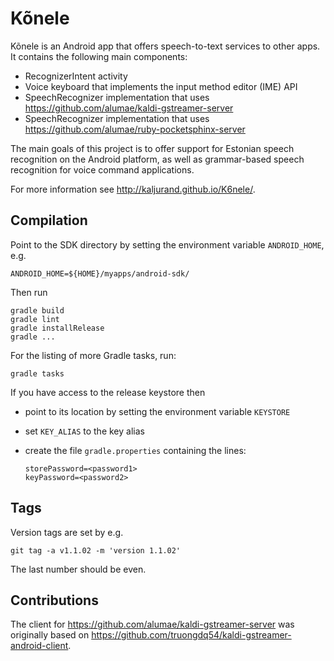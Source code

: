 Kõnele
======

Kõnele is an Android app that offers speech-to-text services to other apps.
It contains the following main components:

  - RecognizerIntent activity
  - Voice keyboard that implements the input method editor (IME) API
  - SpeechRecognizer implementation that uses <https://github.com/alumae/kaldi-gstreamer-server>
  - SpeechRecognizer implementation that uses <https://github.com/alumae/ruby-pocketsphinx-server>

The main goals of this project is to offer support for Estonian speech recognition on the
Android platform, as well as grammar-based speech recognition for voice command applications.

For more information see <http://kaljurand.github.io/K6nele/>.


Compilation
-----------

Point to the SDK directory by setting the environment variable
`ANDROID_HOME`, e.g.

	ANDROID_HOME=${HOME}/myapps/android-sdk/

Then run

	gradle build
	gradle lint
	gradle installRelease
	gradle ...

For the listing of more Gradle tasks, run:

	gradle tasks


If you have access to the release keystore then

  - point to its location by setting the environment variable `KEYSTORE`
  - set `KEY_ALIAS` to the key alias
  - create the file `gradle.properties` containing the lines:

		storePassword=<password1>
		keyPassword=<password2>


Tags
----

Version tags are set by e.g.

    git tag -a v1.1.02 -m 'version 1.1.02'

The last number should be even.


Contributions
-------------

The client for <https://github.com/alumae/kaldi-gstreamer-server>
was originally based on <https://github.com/truongdq54/kaldi-gstreamer-android-client>.

